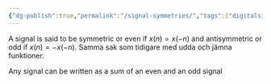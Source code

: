 ```yaml
---
{"dg-publish":true,"permalink":"/signal-symmetries/","tags":["digitalsignalbehandling"]}
---
```


A signal is said to be symmetric or even if $x(n)=x(-n)$ and antisymmetric or odd if $x(n)=-x(-n)$. Samma sak som tidigare med udda och jämna funktioner.

Any signal can be written as a sum of an even and an odd signal
